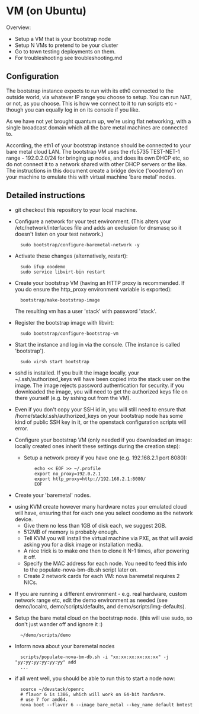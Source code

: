 VM (on Ubuntu)
==============

Overview:
* Setup a VM that is your bootstrap node
* Setup N VMs to pretend to be your cluster
* Go to town testing deployments on them.
* For troubleshooting see troubleshooting.md

Configuration
-------------

The bootstrap instance expects to run with its eth0 connected to the outside
world, via whatever IP range you choose to setup. You can run NAT, or not, as
you choose. This is how we connect to it to run scripts etc - though you can
equally log in on its console if you like.

As we have not yet brought quantum up, we're using flat networking, with a
single broadcast domain which all the bare metal machines are connected to.

According, the eth1 of your bootstrap instance should be connected to your bare
metal cloud LAN. The bootstrap VM uses the rfc5735 TEST-NET-1 range -
192.0.2.0/24 for bringing up nodes, and does its own DHCP etc, so do not
connect it to a network shared with other DHCP servers or the like. The
instructions in this document create a bridge device ('ooodemo') on your
machine to emulate this with virtual machine 'bare metal' nodes.

Detailed instructions
---------------------

* git checkout this repository to your local machine.

* Configure a network for your test environment.
  (This alters your /etc/network/interfaces file and adds an exclusion for
  dnsmasq so it doesn't listen on your test network.)

        sudo bootstrap/configure-baremetal-network -y

* Activate these changes (alternatively, restart):

        sudo ifup ooodemo
        sudo service libvirt-bin restart

* Create your bootstrap VM (having an HTTP proxy is recommended. If you do
  ensure the http_proxy environment variable is exported):

        bootstrap/make-bootstrap-image

  The resulting vm has a user 'stack' with password 'stack'.

* Register the bootstrap image with libvirt:

        sudo bootstrap/configure-bootstrap-vm

* Start the instance and log in via the console. (The instance is called
  'bootstrap').

        sudo virsh start bootstrap

* sshd is installed. If you built the image locally, your
  ~/.ssh/authorized_keys will have been copied into the stack user on the
  image. The image rejects password authentication for security. if you
  downloaded the image, you will need to get the authorized keys file on
  there yourself (e.g. by sshing out from the VM).
 - Even if you don't copy your SSH id in, you will still need to ensure that
   /home/stack/.ssh/authorized_keys on your bootstrap node has some kind of
   public SSH key in it, or the openstack configuration scripts will error.

* Configure your bootstrap VM (only needed if you downloaded an image: locally
  created ones inherit these settings during the creation step):

  - Setup a network proxy if you have one (e.g. 192.168.2.1 port 8080):

            echo << EOF >> ~/.profile
            export no_proxy=192.0.2.1
            export http_proxy=http://192.168.2.1:8080/
            EOF

* Create your 'baremetal' nodes.
 - using KVM create however many hardware notes your emulated cloud will have,
   ensuring that for each one you select ooodemo as the network device.
   - Give them no less than 1GB of disk each, we suggest 2GB.
   - 512MB of memory is probably enough.
   - Tell KVM you will install the virtual machine via PXE, as that will avoid
     asking you for a disk image or installation media.
   - A nice trick is to make one then to clone it N-1 times, after powering it
     off.
   - Specify the MAC address for each node. You need to feed this info
     to the populate-nova-bm-db.sh script later on.
   - Create 2 network cards for each VM: nova baremetal requires 2 NICs.

* If you are running a different environment - e.g. real hardware, custom
  network range etc, edit the demo environment as needed (see demo/localrc,
  demo/scripts/defaults, and demo/scripts/img-defaults).

* Setup the bare metal cloud on the bootstrap node. (this will use sudo, so
  don't just wander off and ignore it :)

        ~/demo/scripts/demo

* Inform nova about your baremetal nodes

        scripts/populate-nova-bm-db.sh -i "xx:xx:xx:xx:xx:xx" -j "yy:yy:yy:yy:yy:yy" add
        ...

* if all went well, you should be able to run this to start a node now:

        source ~/devstack/openrc
        # flavor 6 is i386, which will work on 64-bit hardware.
        # use 7 for amd64.
        nova boot --flavor 6 --image bare_metal --key_name default bmtest

